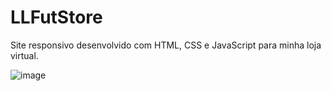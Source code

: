 # LLFutStore


Site responsivo desenvolvido com HTML, CSS e JavaScript para minha loja virtual.

![image](https://github.com/lucsvvieira/Loja-LLFutStore/assets/91137463/5a604780-ad70-499c-ab26-691ba6050b2c)

